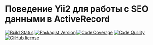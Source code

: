 # Поведение Yii2 для работы с SEO данными в ActiveRecord
[![Build Status](https://img.shields.io/travis/inblank/yii2-seobility/master.svg?style=flat-square)](https://travis-ci.org/inblank/yii2-seobility)
[![Packagist Version](https://img.shields.io/packagist/v/inblank/yii2-seobility.svg?style=flat-square)](https://packagist.org/packages/inblank/yii2-seobility)
[![Code Coverage](https://img.shields.io/scrutinizer/coverage/g/inblank/yii2-seobility/master.svg?style=flat-square)](https://scrutinizer-ci.com/g/inblank/yii2-seobility/?branch=master)
[![Code Quality](https://img.shields.io/scrutinizer/g/inblank/yii2-seobility/master.svg?style=flat-square)](https://scrutinizer-ci.com/g/inblank/yii2-seobility/?branch=master)
[![GitHub license](https://img.shields.io/badge/license-MIT-blue.svg?style=flat-square)](https://raw.githubusercontent.com/inblank/yii2-seobility/master/LICENSE)
